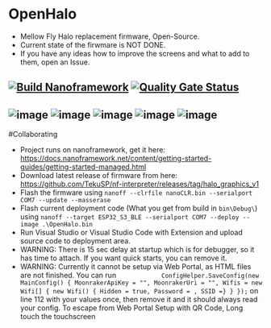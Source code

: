 # OpenHalo
- Mellow Fly Halo replacement firmware, Open-Source.
- Current state of the firwmare is NOT DONE.
- If you have any ideas how to improve the screens and what to add to them, open an Issue.

[![Build Nanoframework](https://github.com/TekuSP/OpenHalo/actions/workflows/nanoframework_build.yml/badge.svg?branch=master)](https://github.com/TekuSP/OpenHalo/actions/workflows/nanoframework_build.yml)
[![Quality Gate Status](https://sonarcloud.io/api/project_badges/measure?project=TekuSP_OpenHalo&metric=alert_status)](https://sonarcloud.io/summary/new_code?id=TekuSP_OpenHalo)
---
 ![image](https://github.com/TekuSP/OpenHalo/assets/13198444/df67db7e-9a60-4000-8a0f-c8efe350ac0d)
 ![image](https://github.com/TekuSP/OpenHalo/assets/13198444/383a31a1-ae9c-4b33-806c-89166bdfe481)
 ![image](https://github.com/TekuSP/OpenHalo/assets/13198444/3da6add0-58e6-43df-a21e-c68618b3a21f)
 ![image](https://github.com/TekuSP/OpenHalo/assets/13198444/48b68e8d-33e9-4129-ad90-e2350c2a8049)
 ![image](https://github.com/TekuSP/OpenHalo/assets/13198444/6eb68406-c70a-4abb-bd43-35565a1cc5c2)
---
#Collaborating
- Project runs on nanoframework, get it here: https://docs.nanoframework.net/content/getting-started-guides/getting-started-managed.html
- Download latest release of firmware from here: https://github.com/TekuSP/nf-interpreter/releases/tag/halo_graphics_v1
- Flash the firmware using `nanoff --clrfile nanoCLR.bin --serialport COM7 --update --masserase`
- Flash current deployment code (What you get from build in `bin\Debug\`) using `nanoff --target ESP32_S3_BLE --serialport COM7 --deploy --image .\OpenHalo.bin`
- Run Visual Studio or Visual Studio Code with Extension and upload source code to deployment area.
- WARNING: There is 15 sec delay at startup which is for debugger, so it has time to attach. If you want quick starts, you can remove it.
- WARNING: Currently it cannot be setup via Web Portal, as HTML files are not finished. You can run `            ConfigHelper.SaveConfig(new MainConfig() { MoonrakerApiKey = "", MoonrakerUri = "", Wifis = new Wifi[] { new Wifi() { Hidden = true, Password = , SSID =} } });` on line 112 with your values once, then remove it and it should always read your config. To escape from Web Portal Setup with QR Code, Long touch the touchscreen

